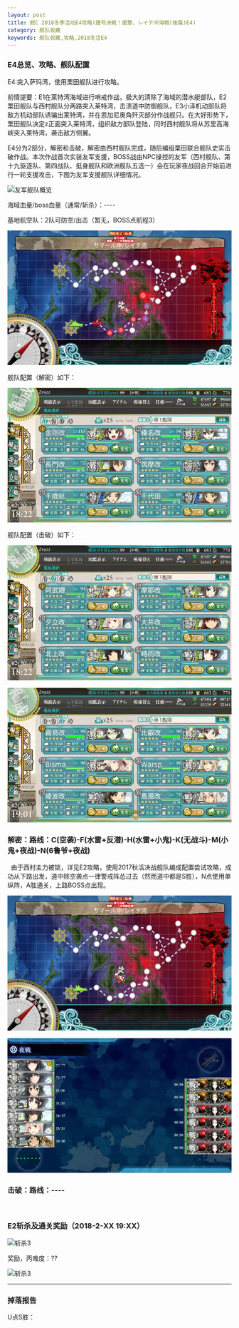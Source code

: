 ```yaml
---
layout: post
title: 舰C 2018冬季活动E4攻略(捷号決戦！邀撃、レイテ沖海戦(後篇)E4)
category: 舰队收藏
keywords: 舰队收藏,攻略,2018冬活E4
---
```

### E4总览、攻略、舰队配置

E4:突入萨玛湾，使用栗田舰队进行攻略。

前情提要：E1在莱特湾海域进行哨戒作战，极大的清除了海域的潜水艇部队，E2栗田舰队与西村舰队分两路突入莱特湾，击溃道中防御舰队，E3小泽机动部队将敌方机动部队诱骗出莱特湾，并在恩加尼奥角歼灭部分作战舰只。在大好形势下，栗田舰队决定z正面突入莱特湾，组织敌方部队登陆，同时西村舰队将从苏里高海峡突入莱特湾，袭击敌方侧翼。

E4分为2部分，解密和击破，解密由西村舰队完成，随后编组栗田联合舰队史实击破作战。本次作战首次实装友军支援，BOSS战由NPC操控的友军（西村舰队、第十九驱逐队、第四战队、挺身舰队和欧洲舰队五选一）会在玩家夜战回合开始前进行一轮支援攻击，下图为友军支援舰队详细情况。

![友军舰队概览](http://img.ngacn.cc/attachments/mon_201802/18/-4ada3Q5-1i2gKzT3cSjf-7y.png)

海域血量/boss血量（通常/斩杀）：----

基地航空队：2队可防空/出击（暂无，BOSS点航程3）

![海图](https://raw.githubusercontent.com/XSG-Windy/XSG-Windy.github.io/master/_posts/picdata-no%20artical/kancolle-2018winter4001.png)

舰队配置（解密）如下：

![舰队配置](https://raw.githubusercontent.com/XSG-Windy/XSG-Windy.github.io/master/_posts/picdata-no%20artical/kancolle-2018winter4002.png)

舰队配置（击破）如下：

![舰队配置](https://raw.githubusercontent.com/XSG-Windy/XSG-Windy.github.io/master/_posts/picdata-no%20artical/kancolle-2018winter4003.png)

![舰队配置](https://raw.githubusercontent.com/XSG-Windy/XSG-Windy.github.io/master/_posts/picdata-no%20artical/kancolle-2018winter4004.png)


### 解密：路线：C(空袭)-F(水雷+反潜)-H(水雷+小鬼)-K(无战斗)-M(小鬼+夜战)-N(6鲁爷+夜战)
 
由于西村主力被锁，详见E2攻略，使用2017秋活决战舰队编成配置尝试攻略，成功从下路出发，道中除空袭点一律警戒阵怂过去（然而道中都是S胜），N点使用单纵阵，A胜通关，上路BOSS点出现。

![西村出发图](https://raw.githubusercontent.com/XSG-Windy/XSG-Windy.github.io/master/_posts/picdata-no%20artical/kancolle-2018winter4005.png)

![N点配置](https://raw.githubusercontent.com/XSG-Windy/XSG-Windy.github.io/master/_posts/picdata-no%20artical/kancolle-2018winter4006.png)

### 击破：路线：----
 

### E2斩杀及通关奖励（2018-2-XX 19:XX）

![斩杀3](https://raw.githubusercontent.com/XSG-Windy/XSG-Windy.github.io/master/_posts/picdata-no%20artical/kancolle-2018winter307.png)


奖励，丙难度：??

![斩杀3](https://raw.githubusercontent.com/XSG-Windy/XSG-Windy.github.io/master/_posts/picdata-no%20artical/kancolle-2018winter308.png)

---

### 掉落报告

U点S胜：
 

